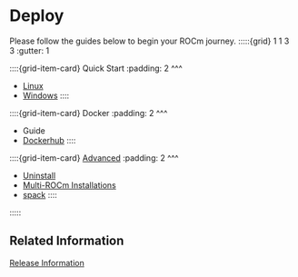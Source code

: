 # Deploy
Please follow the guides below to begin your ROCm journey.
:::::{grid} 1 1 3 3
:gutter: 1

::::{grid-item-card} Quick Start
:padding: 2 
^^^
 * [Linux](quick_start)
 * [Windows](gpu_os_support)
::::

::::{grid-item-card} Docker
:padding: 2
^^^
 * Guide
 * [Dockerhub](https://hub.docker.com/u/rocm/#!)
::::

::::{grid-item-card} [Advanced](advanced)
:padding: 2
^^^
 * [Uninstall](advanced/uninstall)
 * [Multi-ROCm Installations](advanced/multi)
 * [spack](advanced/spack)
::::

:::::
## Related Information
[Release Information](release)